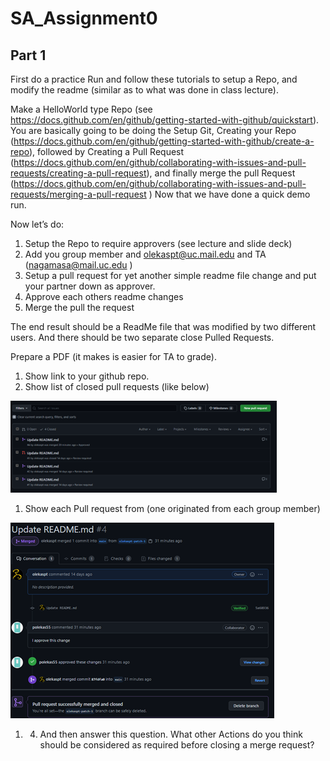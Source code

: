 # SA_Assignment0

## Part 1
First do a practice Run and follow these tutorials to setup a Repo, and modify the readme (similar as to what was done in class lecture).

Make a HelloWorld type Repo (see https://docs.github.com/en/github/getting-started-with-github/quickstart).  You are basically going to be
doing the Setup Git, Creating your Repo (https://docs.github.com/en/github/getting-started-with-github/create-a-repo), followed by 
Creating a Pull Request (https://docs.github.com/en/github/collaborating-with-issues-and-pull-requests/creating-a-pull-request),
and finally merge the pull Request (https://docs.github.com/en/github/collaborating-with-issues-and-pull-requests/merging-a-pull-request )
Now that we have done a quick demo run. 

Now let’s do:

1.	Setup the Repo to require approvers (see lecture and slide deck)
1.	Add you group member and olekaspt@uc.mail.edu and TA (nagamasa@mail.uc.edu )
1.	Setup a pull request for yet another simple readme file change and put your partner down as approver.
1.	Approve each others readme changes
1.	Merge the pull the request

The end result should be a ReadMe file that was modified by two different users.  And there should be two separate close Pulled Requests.

Prepare a PDF (it makes is easier for TA to grade).
1. Show link to your github repo.
1.	Show list of closed pull requests (like below)

![alt text](https://github.com/olekaspt/SA_Assignment0/blob/main/sa_0_pic3.png "Pic1")

1.	Show each Pull request from (one originated from each group member)

![alt text](https://github.com/olekaspt/SA_Assignment0/blob/main/sa_0_pic2.png "Pic2")

1. 4)	And then answer this question.  What other Actions do you think should be considered as required before closing a merge request?
